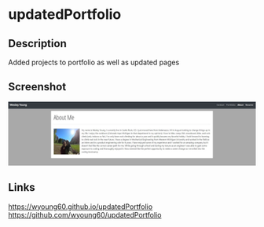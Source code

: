 # updatedPortfolio

## Description

Added projects to portfolio as well as updated pages

## Screenshot

<img src="./Assets/Images/Screenshot.JPG">

## Links

https://wyoung60.github.io/updatedPortfolio </br>
https://github.com/wyoung60/updatedPortfolio
